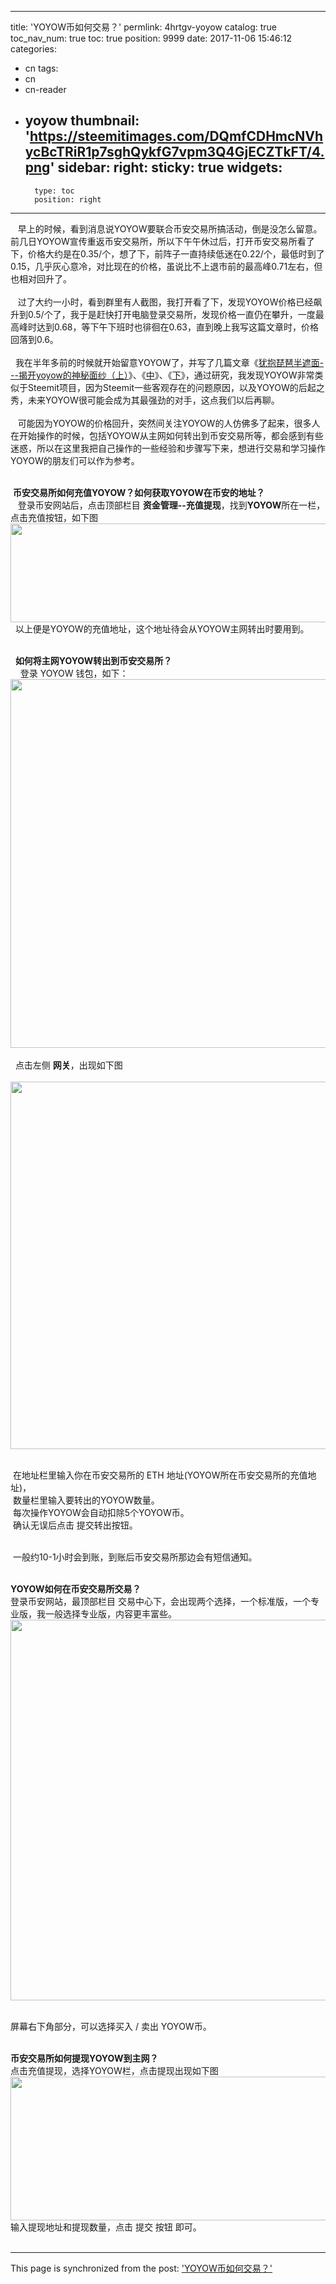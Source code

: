 
---
title: 'YOYOW币如何交易？'
permlink: 4hrtgv-yoyow
catalog: true
toc_nav_num: true
toc: true
position: 9999
date: 2017-11-06 15:46:12
categories:
- cn
tags:
- cn
- cn-reader
- yoyow
thumbnail: 'https://steemitimages.com/DQmfCDHmcNVhycBcTRiR1p7sghQykfG7vpm3Q4GjECZTkFT/4.png'
sidebar:
    right:
        sticky: true
widgets:
    -
        type: toc
        position: right
---


<html>
<p>&nbsp;&nbsp; 早上的时候，看到消息说YOYOW要联合币安交易所搞活动，倒是没怎么留意。前几日YOYOW宣传重返币安交易所，所以下午午休过后，打开币安交易所看了下，价格大约是在0.35/个，想了下，前阵子一直持续低迷在0.22/个，最低时到了0.15，几乎灰心意冷，对比现在的价格，虽说比不上退市前的最高峰0.71左右，但也相对回升了。<br>
<br>
&nbsp;&nbsp; 过了大约一小时，看到群里有人截图，我打开看了下，发现YOYOW价格已经飙升到0.5/个了，我于是赶快打开电脑登录交易所，发现价格一直仍在攀升，一度最高峰时达到0.68，等下午下班时也徘徊在0.63，直到晚上我写这篇文章时，价格 回落到0.6。<br>
<br>
&nbsp; 我在半年多前的时候就开始留意YOYOW了，并写了几篇文章《<a href="http://blog.sina.com.cn/s/blog_465bb1ce0102xn9m.html">犹抱琵琶半遮面---揭开yoyow的神秘面纱（上）</a>》、《<a href="http://blog.sina.com.cn/s/blog_465bb1ce0102xn9n.html">中</a>》、《<a href="http://blog.sina.com.cn/s/blog_465bb1ce0102xncn.html">下</a>》，通过研究，我发现YOYOW非常类似于Steemit项目，因为Steemit一些客观存在的问题原因，以及YOYOW的后起之秀，未来YOYOW很可能会成为其最强劲的对手，这点我们以后再聊。<br>
<br>
&nbsp;&nbsp; 可能因为YOYOW的价格回升，突然间关注YOYOW的人仿佛多了起来，很多人在开始操作的时候，包括YOYOW从主网如何转出到币安交易所等，都会感到有些迷惑，所以在这里我把自己操作的一些经验和步骤写下来，想进行交易和学习操作YOYOW的朋友们可以作为参考。<br>
&nbsp;</p>
<p>&nbsp;<strong>币安交易所如何充值YOYOW？如何获取YOYOW在币安的地址？</strong><br>
 &nbsp;&nbsp;&nbsp;登录币安网站后，点击顶部栏目 <strong>资金管理--充值提现</strong>，找到<strong>YOYOW</strong>所在一栏，点击充值按钮，如下图<br>
<img src="https://steemitimages.com/DQmfCDHmcNVhycBcTRiR1p7sghQykfG7vpm3Q4GjECZTkFT/4.png" width="1173" height="158"/><br>
 &nbsp;&nbsp;以上便是YOYOW的充值地址，这个地址待会从YOYOW主网转出时要用到。<br>
&nbsp;</p>
<p>&nbsp; <strong>如何将主网YOYOW转出到币安交易所？</strong><br>
&nbsp; &nbsp;&nbsp;登录 YOYOW 钱包，如下：<br>
<img src="https://steemitimages.com/DQmUMQ523y7RQGtDW5rapZJ4c3CYAnTBGpDawYPgnESeGyY/1.png" width="1277" height="590"/><br>
&nbsp;<br>
 &nbsp;&nbsp;点击左侧 <strong>网关</strong>，出现如下图<br>
 &nbsp;&nbsp;<img src="https://steemitimages.com/DQmUtsJjtwzcwz4GVpBi58LiBifCui1pnXc26tCkDZYJ1G5/2.png" width="1109" height="588"/><br>
&nbsp;</p>
<p>&nbsp;在地址栏里输入你在币安交易所的 ETH 地址(YOYOW所在币安交易所的充值地址)，<br>
&nbsp;数量栏里输入要转出的YOYOW数量。<br>
&nbsp;每次操作YOYOW会自动扣除5个YOYOW币。<br>
&nbsp;确认无误后点击 提交转出按钮。<br>
&nbsp;</p>
<p>&nbsp;一般约10-1小时会到账，到账后币安交易所那边会有短信通知。<br>
&nbsp;</p>
<p><strong>YOYOW如何在币安交易所交易？</strong><br>
登录币安网站，最顶部栏目 交易中心下，会出现两个选择，一个标准版，一个专业版，我一般选择专业版，内容更丰富些。<br>
<img src="https://steemitimages.com/DQmQhhWRJuQKUWHqa61ykPNwtWcbt7wHJyX65ocjrwzBtKy/3.png" width="1353" height="609"/><br>
&nbsp;</p>
<p>屏幕右下角部分，可以选择买入 / 卖出 YOYOW币。<br>
&nbsp;</p>
<p><strong>币安交易所如何提现YOYOW到主网？</strong><br>
点击充值提现，选择YOYOW栏，点击提现出现如下图<br>
<img src="https://steemitimages.com/DQmUhVawpPwMAtQXWwJui7ate7FapCGWW9uCDPiGcPvVfGM/5.png" width="1185" height="230"/><br>
输入提现地址和提现数量，点击 提交 按钮 即可。<br>
&nbsp;</p>
</html>

- - -

This page is synchronized from the post: ['YOYOW币如何交易？'](https://steemit.com/@rivalhw/4hrtgv-yoyow)
